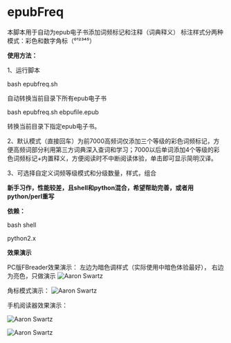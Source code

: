 # epubFreq


本脚本用于自动为epub电子书添加词频标记和注释（词典释义）
标注样式分两种模式：彩色和数字角标（⁰¹²³⁴⁵）


**使用方法：**

1、运行脚本

bash epubfreq.sh

自动转换当前目录下所有epub电子书

bash epubfreq.sh ebpufile.epub

转换当前目录下指定epub电子书。

2、默认模式（直接回车）为前7000高频词仅添加三个等级的彩色词频标记，方便高频词部分利用第三方词典深入查词和学习；7000以后单词添加4个等级的彩色词频标记+内置释义，方便阅读时不中断阅读体验，单击即可显示简明汉译。


3、可选择自定义词频等级模式和分级数量，样式，组合




**新手习作，性能较差，且shell和python混合，希望帮助完善，或者用python/perl重写**




**依赖：**

bash shell

python2.x






**效果演示**

PC版FBreader效果演示：
左边为暗色调样式（实际使用中暗色体验最好）， 右边为亮色，只做演示
![Aaron Swartz](https://github.com/sandae/epubFreq/blob/master/image/photo_2018-08-29_12-42-36.jpg)


角标模式演示：
![Aaron Swartz](https://github.com/sandae/epubFreq/blob/master/image/photo_2018-08-29_12-42-34.jpg)



手机阅读器效果演示：

![Aaron Swartz](https://github.com/sandae/epubFreq/blob/master/image/photo_2018-08-29_12-28-45.jpg)


![Aaron Swartz](https://github.com/sandae/epubFreq/blob/master/image/photo_2018-08-29_12-28-43.jpg)


